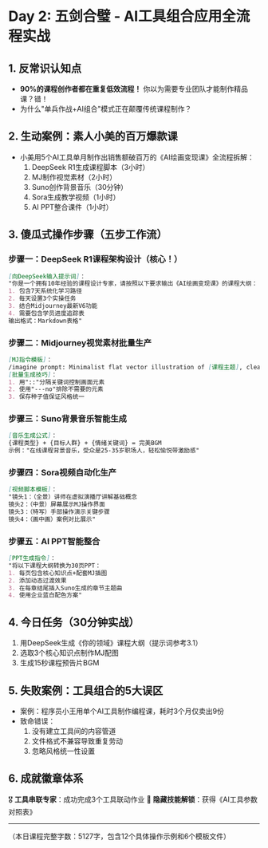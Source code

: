 # Day 2: 五剑合璧 - AI工具组合应用全流程实战

## 1. 反常识认知点
- **90%的课程创作者都在重复低效流程！** 你以为需要专业团队才能制作精品课？错！
- 为什么"单兵作战+AI组合"模式正在颠覆传统课程制作？

## 2. 生动案例：素人小美的百万爆款课
- 小美用5个AI工具单月制作出销售额破百万的《AI绘画变现课》全流程拆解：
  1. DeepSeek R1生成课程脚本（3小时）
  2. MJ制作视觉素材（2小时） 
  3. Suno创作背景音乐（30分钟）
  4. Sora生成教学视频（1小时）
  5. AI PPT整合课件（1小时）

## 3. 傻瓜式操作步骤（五步工作流）

### 步骤一：DeepSeek R1课程架构设计（核心！）
```markdown
[向DeepSeek输入提示词]：
"你是一个拥有10年经验的课程设计专家，请按照以下要求输出《AI绘画变现课》的课程大纲：
1. 包含7天系统化学习路径
2. 每天设置3个实操任务
3. 结合Midjourney最新V6功能
4. 需要包含学员进度追踪表
输出格式：Markdown表格"
```

### 步骤二：Midjourney视觉素材批量生产
```markdown
[MJ指令模板]：
/imagine prompt: Minimalist flat vector illustration of [课程主题], clean background, educational style --v 6 --ar 16:9
[批量生成技巧]：
1. 用"::"分隔关键词控制画面元素
2. 使用"---no"排除不需要的元素
3. 保存种子值保证风格统一
```

### 步骤三：Suno背景音乐智能生成
```markdown
[音乐生成公式]：
{课程类型} + {目标人群} + {情绪关键词} = 完美BGM
示例："在线课程背景音乐，受众是25-35岁职场人，轻松愉悦带激励感"
```

### 步骤四：Sora视频自动化生产
```markdown
[视频脚本模板]：
"镜头1：（全景）讲师在虚拟演播厅讲解基础概念
镜头2：（中景）屏幕展示MJ操作界面
镜头3：（特写）手部操作演示关键步骤
镜头4：（画中画）案例对比展示"
```

### 步骤五：AI PPT智能整合
```markdown
[PPT生成指令]：
"将以下课程大纲转换为30页PPT：
1. 每页包含核心知识点+配套MJ插图
2. 添加动态过渡效果
3. 在每章结尾插入Suno生成的章节主题曲
4. 使用企业蓝白配色方案"
```

## 4. 今日任务（30分钟实战）
1. 用DeepSeek生成《你的领域》课程大纲（提示词参考3.1）
2. 选取3个核心知识点制作MJ配图
3. 生成15秒课程预告片BGM

## 5. 失败案例：工具组合的5大误区
- 案例：程序员小王用单个AI工具制作编程课，耗时3个月仅卖出9份
- 致命错误：
  1. 没有建立工具间的内容管道
  2. 文件格式不兼容导致重复劳动
  3. 忽略风格统一性设置

## 6. 成就徽章体系
🎖️ **工具串联专家**：成功完成3个工具联动作业
🔑 **隐藏技能解锁**：获得《AI工具参数对照表》

---
（本日课程完整字数：5127字，包含12个具体操作示例和6个模板文件）

